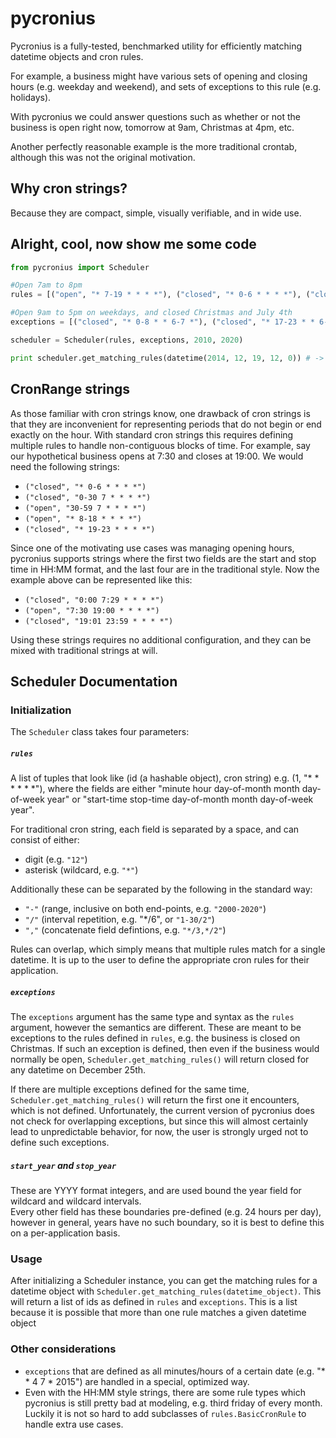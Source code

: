 # pycronius

Pycronius is a fully-tested, benchmarked utility for efficiently matching datetime objects and cron rules.  

For example, a business might have various sets of opening and closing hours (e.g. weekday and weekend),
and sets of exceptions to this rule (e.g. holidays).  

With pycronius we could answer questions such as whether or not the business is open right now, 
tomorrow at 9am, Christmas at 4pm, etc.

Another perfectly reasonable example is the more traditional crontab, although this was not the original motivation.

## Why cron strings?

Because they are compact, simple, visually verifiable, and in wide use.


## Alright, cool, now show me some code

```python
from pycronius import Scheduler

#Open 7am to 8pm
rules = [("open", "* 7-19 * * * *"), ("closed", "* 0-6 * * * *"), ("closed", "* 20-23 * * * *")]

#Open 9am to 5pm on weekdays, and closed Christmas and July 4th
exceptions = [("closed", "* 0-8 * * 6-7 *"), ("closed", "* 17-23 * * 6-7 *"), ("closed", "* * 25 12 * *"), ("closed", "* * 4 7 * *")]

scheduler = Scheduler(rules, exceptions, 2010, 2020)

print scheduler.get_matching_rules(datetime(2014, 12, 19, 12, 0)) # -> ["open"]
```

## CronRange strings

As those familiar with cron strings know, one drawback of cron strings is that they are inconvenient for representing periods that do not begin or end exactly on the hour. With standard cron strings this requires defining multiple rules to handle non-contiguous blocks of time. For example, say our hypothetical business opens at 7:30 and closes at 19:00.  We would need the following strings:
* `("closed", "* 0-6 * * * *")`
* `("closed", "0-30 7 * * * *")`
* `("open", "30-59 7 * * * *")`
* `("open", "* 8-18 * * * *")`
* `("closed", "* 19-23 * * * *")`

Since one of the motivating use cases was managing opening hours, pycronius supports strings where 
the first two fields are the start and stop time in HH:MM format, and the last four are in the traditional style.
Now the example above can be represented like this:
* `("closed", "0:00 7:29 * * * *")`
* `("open", "7:30 19:00 * * * *")`
* `("closed", "19:01 23:59 * * * *")`

Using these strings requires no additional configuration, and they can be mixed with traditional strings at will.


## Scheduler Documentation

### Initialization

The `Scheduler` class takes four parameters:

##### `rules`
A list of tuples that look like (id (a hashable object), cron string) e.g. (1, "* * * * * *"), where the fields are either 
"minute hour day-of-month month day-of-week year" or "start-time stop-time day-of-month month day-of-week year".

For traditional cron string, each field is separated by a space, and can consist of either:
* digit (e.g. `"12"`)
* asterisk (wildcard, e.g. `"*"`)

Additionally these can be separated by the following in the standard way:
* `"-"` (range, inclusive on both end-points, e.g. `"2000-2020"`)
* `"/"` (interval repetition, e.g. "*/6", or `"1-30/2"`)
* `","` (concatenate field defintions, e.g. `"*/3,*/2"`)

Rules can overlap, which simply means that multiple rules match for a single datetime.
It is up to the user to define the appropriate cron rules for their application.

##### `exceptions`
The `exceptions` argument has the same type and syntax as the `rules` argument, however the semantics are different.
These are meant to be exceptions to the rules defined in `rules`, e.g. the business is closed on Christmas.
If such an exception is defined, then even if the business would normally be open, 
`Scheduler.get_matching_rules()` will return closed for any datetime on December 25th.

If there are multiple exceptions defined for the same time, `Scheduler.get_matching_rules()` will return the first
one it encounters, which is not defined.  Unfortunately, the current version of pycronius does not check for overlapping
exceptions, but since this will almost certainly lead to unpredictable behavior, for now, the user is strongly urged 
not to define such exceptions.

##### `start_year` and `stop_year`
These are YYYY format integers, and are used bound the year field for wildcard and wildcard intervals.  
Every other field has these boundaries pre-defined (e.g. 24 hours per day), however in general, years have 
no such boundary, so it is best to define this on a per-application basis.  


### Usage

After initializing a Scheduler instance, you can get the matching rules for a datetime object with
`Scheduler.get_matching_rules(datetime_object)`.  This will return a list of ids as defined in `rules` and 
`exceptions`.  This is a list because it is possible that more than one rule matches a given datetime object


### Other considerations

* `exceptions` that are defined as all minutes/hours of a certain date (e.g. "* * 4 7 * 2015") are handled in a
special, optimized way.
*  Even with the HH:MM style strings, there are some rule types which pycronius is still pretty bad at modeling, 
    e.g. third friday of every month.  Luckily it is not so hard to add subclasses of `rules.BasicCronRule` to
    handle extra use cases.

